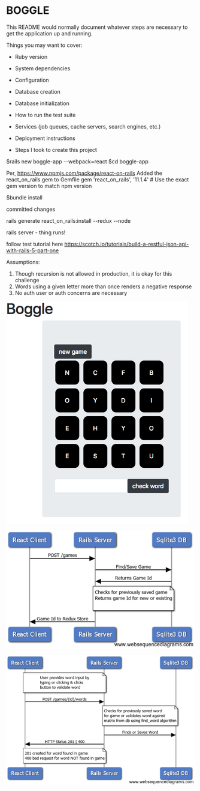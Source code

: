 # BOGGLE

This README would normally document whatever steps are necessary to get the
application up and running.

Things you may want to cover:

* Ruby version

* System dependencies

* Configuration

* Database creation

* Database initialization

* How to run the test suite

* Services (job queues, cache servers, search engines, etc.)

* Deployment instructions

* Steps I took to create this project

$rails new boggle-app --webpack=react
$cd boggle-app

Per, https://www.npmjs.com/package/react-on-rails
Added the react_on_rails gem to Gemfile
gem 'react_on_rails', '11.1.4' # Use the exact gem version to match npm version

$bundle install

committed changes

rails generate react_on_rails:install --redux --node

rails server - thing runs!

follow test tutorial here
https://scotch.io/tutorials/build-a-restful-json-api-with-rails-5-part-one


Assumptions:

1. Though recursion is not allowed in production, it is okay for this challenge
2. Words using a given letter more than once renders a negative response
3. No auth user or auth concerns are necessary

![alt text](https://github.com/kevinmcain/boggle-app/blob/master/boggle_app.png)


![alt text](https://github.com/kevinmcain/boggle-app/blob/master/generate_and_find_or_save_game.png)


![alt text](https://github.com/kevinmcain/boggle-app/blob/master/word_validation.png)
